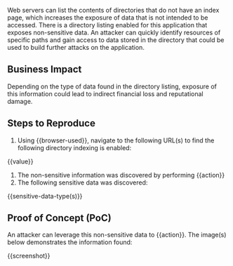 Web servers can list the contents of directories that do not have an index page, which increases the exposure of data that is not intended to be accessed. There is a directory listing enabled for this application that exposes non-sensitive data. An attacker can quickly identify resources of specific paths and gain access to data stored in the directory that could be used to build further attacks on the application.

## Business Impact

Depending on the type of data found in the directory listing, exposure of this information could lead to indirect financial loss and reputational damage.

## Steps to Reproduce

1. Using {{browser-used}}, navigate to the following URL(s) to find the following directory indexing is enabled:

{{value}}

1. The non-sensitive information was discovered by performing {{action}}
1. The following sensitive data was discovered:

{{sensitive-data-type(s)}}

## Proof of Concept (PoC)

An attacker can leverage this non-sensitive data to {{action}}. The image(s) below demonstrates the information found:

{{screenshot}}
